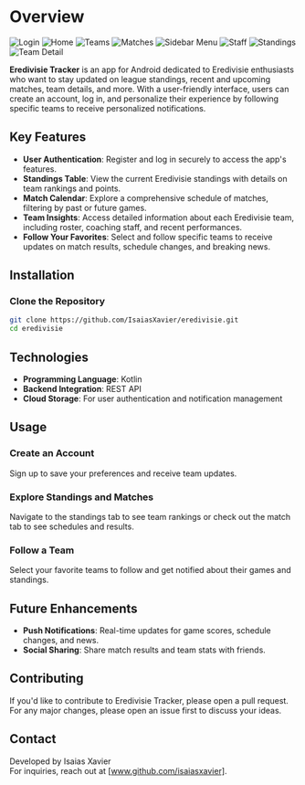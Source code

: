 # Overview

![Login](images/Login.jpg)
![Home](images/Home.jpg)
![Teams](images/Teams.jpg)
![Matches](images/Matches.jpg)
![Sidebar Menu](images/Sidebar_menu.jpg)
![Staff](images/Staff.jpg)
![Standings](images/Standings.jpg)
![Team Detail](images/Team_detail.jpg)

**Eredivisie Tracker** is an app for Android dedicated to Eredivisie enthusiasts who want to stay updated on league 
standings, recent and upcoming matches, team details, and more. With a user-friendly interface, users can create an account, log in, and personalize their experience by following specific teams to receive personalized notifications.

## Key Features

- **User Authentication**: Register and log in securely to access the app's features.
- **Standings Table**: View the current Eredivisie standings with details on team rankings and points.
- **Match Calendar**: Explore a comprehensive schedule of matches, filtering by past or future games.
- **Team Insights**: Access detailed information about each Eredivisie team, including roster, coaching staff, and recent performances.
- **Follow Your Favorites**: Select and follow specific teams to receive updates on match results, schedule changes, and breaking news.

## Installation

### Clone the Repository

```bash
git clone https://github.com/IsaiasXavier/eredivisie.git
cd eredivisie
````

## Technologies

- **Programming Language**: Kotlin
- **Backend Integration**: REST API
- **Cloud Storage**: For user authentication and notification management

## Usage

### Create an Account
Sign up to save your preferences and receive team updates.

### Explore Standings and Matches
Navigate to the standings tab to see team rankings or check out the match tab to see schedules and results.

### Follow a Team
Select your favorite teams to follow and get notified about their games and standings.

## Future Enhancements

- **Push Notifications**: Real-time updates for game scores, schedule changes, and news.
- **Social Sharing**: Share match results and team stats with friends.

## Contributing

If you'd like to contribute to Eredivisie Tracker, please open a pull request. For any major changes, please open an issue first to discuss your ideas.

## Contact

Developed by Isaias Xavier  
For inquiries, reach out at [www.github.com/isaiasxavier].

